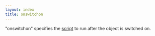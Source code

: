 ```yaml
---
layout: index
title: onswitchon
---
```


"onswitchon" specifies the [script](../types/script.html) to run after the object is switched on.

